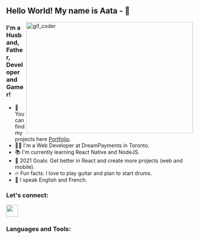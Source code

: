 ## Hello World! My name is Aata -  👋
<img src="https://github.com/Atalaa/gif_readme/blob/main/coder.gif?raw=true" alt="gif_coder" width="450" height="300" align="right"/>

### I'm a Husband, Father, Developer and Gamer!
- 📂 You can find my projects here [Portfolio][website].
- 👨‍💻 I'm a Web Developer at DreamPayments in Toronto.
- 📚 I'm currently learning React Native and NodeJS.
- 🎯 2021 Goals: Get better in React and create more projects (web and mobile).
- 🔥 Fun facts: I love to play guitar and plan to start drums.
- 💬 I speak English and French.

### Let's connect:
[<img height="32" width="32" src="https://cdn.jsdelivr.net/npm/simple-icons@v4/icons/linkedin.svg" />][linkedin]

### Languages and Tools:

<br />
<br />

[website]: https://atalaa.github.io/portfolio/
[linkedin]: https://www.linkedin.com/in/aata-allah-rchidi/
